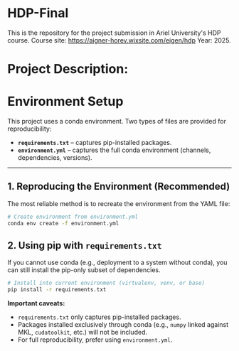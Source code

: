 # HDP-Final
This is the repository for the project submission in Ariel University's HDP course. 
Course site: https://aigner-horev.wixsite.com/eigen/hdp
Year: 2025. 

# Project Description:


# Environment Setup

This project uses a conda environment. Two types of files are provided for reproducibility:

- **`requirements.txt`** – captures pip-installed packages.
- **`environment.yml`** – captures the full conda environment (channels, dependencies, versions).

---

## 1. Reproducing the Environment (Recommended)

The most reliable method is to recreate the environment from the YAML file:

```bash
# Create environment from environment.yml
conda env create -f environment.yml
```


## 2. Using pip with `requirements.txt`

If you cannot use conda (e.g., deployment to a system without conda), you can still install the pip-only subset of dependencies.

```bash
# Install into current environment (virtualenv, venv, or base)
pip install -r requirements.txt
```
**Important caveats:**

- `requirements.txt` only captures pip-installed packages.  
- Packages installed exclusively through conda (e.g., `numpy` linked against MKL, `cudatoolkit`, etc.) will not be included.  
- For full reproducibility, prefer using `environment.yml`.  

